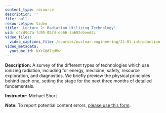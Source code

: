 ```yaml
---
content_type: resource
description: ''
file: null
resourcetype: Video
title: 'Lecture 2: Radiation Utilizing Technology'
uid: d4cd9d7a-fd95-0574-de66-3a692ebeed2c
video_files:
  video_captions_file: /courses/nuclear-engineering/22-01-introduction-to-nuclear-engineering-and-ionizing-radiation-fall-2016/lecture-videos/radiation-utilizing-technology/NXrGOd7gdMw.vtt
video_metadata:
  youtube_id: NXrGOd7gdMw
---
```


**Description:** A survey of the different types of technologies which use ionizing radiation, including for energy, medicine, safety, resource exploration, and diagnostics. We briefly preview the physical principles behind each one, setting the stage for the next three months of detailed fundamentals.

**Instructor:** Michael Short

**Note:** To report potential content errors, [please use this form](https://forms.gle/8B2zcUvfCtgJdTdE7).